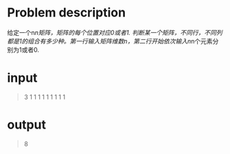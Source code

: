 # Problem description
给定一个n*n矩阵，矩阵的每个位置对应0或者1. 判断某一个矩阵，不同行，不同列都是1的组合有多少种。第一行输入矩阵维数n，第二行开始依次输入n*n个元素分别为1或者0.
# input
> 3
  1 1 1
  1 1 1
  1 1 1

# output
> 8

```

```

